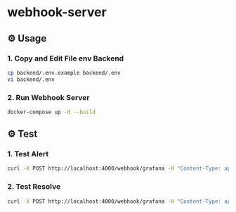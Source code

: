 # webhook-server

## ⚙️ Usage

### 1. Copy and Edit File env Backend

```bash
cp backend/.env.example backend/.env
vi backend/.env
```
### 2. Run Webhook Server
```bash
docker-compose up -d --build
```

## ⚙️ Test

### 1. Test Alert

```bash
curl -X POST http://localhost:4000/webhook/grafana -H "Content-Type: application/json" -d @sample-alert.json
```

### 2. Test Resolve
```bash
curl -X POST http://localhost:4000/webhook/grafana -H "Content-Type: application/json" -d @sample-resolve.json
```


